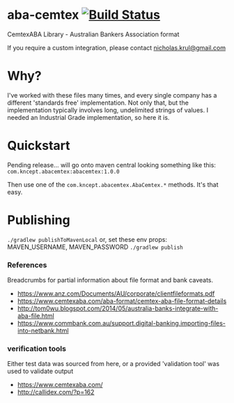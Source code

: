 # aba-cemtex [![Build Status](https://travis-ci.org/kncept/aba-cemtex.svg?branch=master)](https://travis-ci.org/kncept/aba-cemtex)
CemtexABA Library - Australian Bankers Association format

If you require a custom integration, please contact nicholas.krul@gmail.com

# Why?
I've worked with these files many times, and every single company has a different 'standards free' implementation.
Not only that, but the implementation typically involves long, undelimited strings of values.
I needed an Industrial Grade implementation, so here it is.

# Quickstart
Pending release... will go onto maven central looking something like this:
    `com.kncept.abacemtex:abacemtex:1.0.0`

Then use one of the `com.kncept.abacemtex.AbaCemtex.*` methods. It's that easy.

# Publishing
`./gradlew publishToMavenLocal`
or, set these env props: MAVEN_USERNAME, MAVEN_PASSWORD
`./gradlew publish`

### References
Breadcrumbs for partial information about file format and bank caveats.
* https://www.anz.com/Documents/AU/corporate/clientfileformats.pdf
* https://www.cemtexaba.com/aba-format/cemtex-aba-file-format-details
* http://tom0wu.blogspot.com/2014/05/australia-banks-integrate-with-aba-file.html
* https://www.commbank.com.au/support.digital-banking.importing-files-into-netbank.html

### verification tools
Either test data was sourced from here, or a provided 'validation tool' was used to validate output
* https://www.cemtexaba.com/
* http://callidex.com/?p=162
